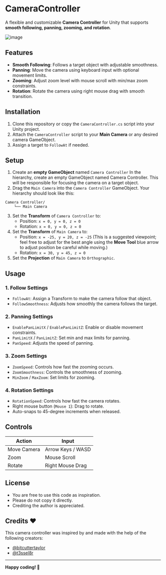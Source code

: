 # CameraController

A flexible and customizable **Camera Controller** for Unity that supports **smooth following, panning, zooming, and rotation**.

![image](https://github.com/user-attachments/assets/a1431736-3bce-438d-86da-ff5d5216c948)

## Features
- **Smooth Following**: Follows a target object with adjustable smoothness.
- **Panning**: Move the camera using keyboard input with optional movement limits.
- **Zooming**: Adjust zoom level with mouse scroll with min/max zoom constraints.
- **Rotation**: Rotate the camera using right mouse drag with smooth transition.

## Installation
1. Clone this repository or copy the `CameraController.cs` script into your Unity project.
2. Attach the `CameraController` script to your **Main Camera** or any desired camera GameObject.
3. Assign a target to `FollowAt` if needed.

## Setup
1. Create an **empty GameObject** named `Camera Controller`
In the hierarchy, create an empty GameObject named Camera Controller. This will be responsible for focusing the camera on a target object.
2. Drag the `Main Camera` into the `Camera Controller` GameObject. Your hierarchy should look like this:

```
Camera Controller/
    └── Main Camera
```

3. Set the **Transform** of `Camera Controller` to:
   - Position: `x = 0, y = 0, z = 0`
   - Rotation: `x = 0, y = 0, z = 0`
4. Set the **Transform** of `Main Camera` to:
   - Position: `x = -25, y = 20, z = -25` (This is a suggested viewpoint; feel free to adjust for the best angle using the **Move Tool** blue arrow to adjust position be careful while moving.)
   - Rotation: `x = 30, y = 45, z = 0`
5. Set the **Projection** of `Main Camera` to `Orthographic`.

## Usage
### 1. Follow Settings
- `FollowAt`: Assign a Transform to make the camera follow that object.
- `FollowSmoothness`: Adjusts how smoothly the camera follows the target.

### 2. Panning Settings
- `EnablePanLimitX` / `EnablePanLimitZ`: Enable or disable movement constraints.
- `PanLimitX` / `PanLimitZ`: Set min and max limits for panning.
- `PanSpeed`: Adjusts the speed of panning.

### 3. Zoom Settings
- `ZoomSpeed`: Controls how fast the zooming occurs.
- `ZoomSmoothness`: Controls the smoothness of zooming.
- `MinZoom` / `MaxZoom`: Set limits for zooming.

### 4. Rotation Settings
- `RotationSpeed`: Controls how fast the camera rotates.
- Right mouse button (`Mouse 1`): Drag to rotate.
- Auto-snaps to 45-degree increments when released.

## Controls
| Action       | Input |
|-------------|-------|
| Move Camera | Arrow Keys / WASD |
| Zoom        | Mouse Scroll |
| Rotate      | Right Mouse Drag |

## License
- You are free to use this code as inspiration.
- Please do not copy it directly.
- Crediting the author is appreciated.

## Credits ❤️

This camera controller was inspired by and made with the help of the following creators:

- [@bitcuttertaylor](https://www.youtube.com/@bitcuttertaylor)
- [@t3ssel8r](https://www.youtube.com/watch?v=ij555s4mAuI)

---
**Happy coding! 🚀**
